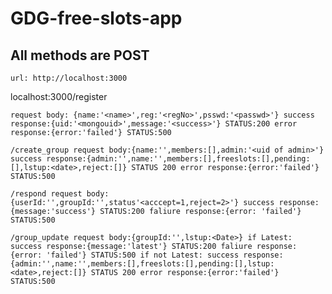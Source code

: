 # GDG-free-slots-app
## All methods are POST


`url: http://localhost:3000`

localhost:3000/register


`request body: {name:'<name>',reg:'<regNo>',psswd:'<passwd>'}
success response:{uid:'<mongouid>',message:'<success>'} STATUS:200
error response:{error:'failed'} STATUS:500`

`/create_group
request body:{name:'',members:[],admin:'<uid of admin>'}
success response:{admin:'',name:'',members:[],freeslots:[],pending:[],lstup:<date>,reject:[]} STATUS 200
error response:{error:'failed'} STATUS:500`

`/respond
request body:{userId:'',groupId:'',status'<acccept=1,reject=2>'}
success response:{message:'success'} STATUS:200
faliure response:{error: 'failed'} STATUS:500`

`/group_update
request body:{groupId:'',lstup:<Date>}
if Latest:
  success response:{message:'latest'} STATUS:200
  faliure response:{error: 'failed'} STATUS:500
if not Latest:
  success response:{admin:'',name:'',members:[],freeslots:[],pending:[],lstup:<date>,reject:[]} STATUS 200
  error response:{error:'failed'} STATUS:500`
